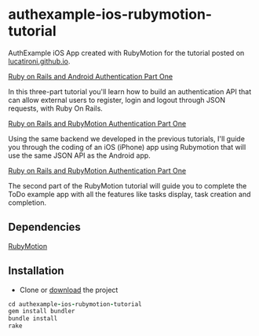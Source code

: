 authexample-ios-rubymotion-tutorial
============================

AuthExample iOS App created with RubyMotion for the tutorial posted on [lucatironi.github.io](http://lucatironi.github.io).

[Ruby on Rails and Android Authentication Part One](http://lucatironi.github.io/tutorial/2012/10/15/ruby_rails_android_app_authentication_devise_tutorial_part_one)

In this three-part tutorial you'll learn how to build an authentication API that can allow external users to register, login and logout through JSON requests, with Ruby On Rails.

[Ruby on Rails and RubyMotion Authentication Part One](http://lucatironi.github.io/tutorial/2013/05/05/ruby_rails_rubymotion_ios_app_authentication_devise_tutorial_part_one)

Using the same backend we developed in the previous tutorials, I'll guide you through the coding of an iOS (iPhone) app using Rubymotion that will use the same JSON API as the Android app.

[Ruby on Rails and RubyMotion Authentication Part One](http://lucatironi.github.io/tutorial/2013/05/18/ruby_rails_rubymotion_ios_app_authentication_devise_tutorial_part_two)

The second part of the RubyMotion tutorial will guide you to complete the ToDo example app with all the features like tasks display, task creation and completion.

## Dependencies

[RubyMotion](http://rubymotion.com)

## Installation

- Clone or [download](https://github.com/lucatironi/authexample-ios-rubymotion-tutorial/archive/master.zip) the project

```ruby
cd authexample-ios-rubymotion-tutorial
gem install bundler
bundle install
rake
```